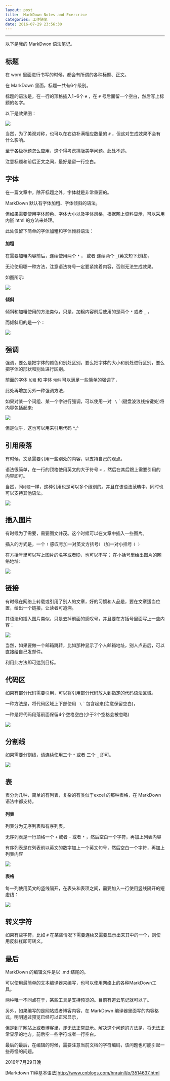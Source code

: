 ```yaml
---
layout: post
title:  MarkDown Notes and Exercrise
categories: 工作随笔
date: 2016-07-29 23:56:30
---
```


*** 

以下是我的 MarkDwon 语法笔记。


## 标题


在 word 里面进行书写的时候，都会有所谓的各种标题、正文。

在 MarkDown 里面，标题一共有6个级别。

标题的语法是，在一行的顶格插入1~6个 `#` ，在 `#` 号后面留一个空白，然后写上标题的名字。

以下是效果图：

![](/assets/MarkDown/title.png)

当然，为了美观对称，也可以在右边补满相应数量的 `#` ，但这对生成效果不会有什么影响。

至于各级标题怎么应用，这个得考虑排版美学问题。此处不述。

注意标题和前后正文之间，最好是留一行空白。


## 字体


在一篇文章中，除开标题之外，字体就是非常重要的。

MarkDown 默认有字体加粗、字体倾斜的语法。

但如果需要使用字体颜色、字体大小以及字体风格，根据网上资料显示，可以采用内嵌 html 的方法来处理。

此处仅留下简单的字体加粗和字体倾斜语法：


#### 加粗


在需要加粗内容前后，连续使用两个 `*` ， 或者 连续两个 `_`(英文短下划线)，

无论使用哪一种方法，注意语法符号一定要紧挨着内容，否则无法生成效果。

如图所示:

![](/assets/MarkDown/bold.png)


#### 倾斜


倾斜和加粗使用的方法类似，只是，加粗内容前后使用的是两个 `*` 或者 `_` ，

而倾斜用的是一个：

![](/assets/MarkDown/Italic.png)


## 强调


强调，要么是把字体的颜色和别处区别，要么把字体的大小和别处进行区别，要么把字体的形状和别处进行区别。

前面的字体 `加粗` 和 字体 `倾斜` 可以满足一些简单的强调了，

此处再增加另外一种强调方法，

如果对某一个词组、某一个字进行强调，可以使用一对 ` \` ` (键盘波浪线按键处)将内容包括起来:

![](/assets/MarkDown/qiangdiao.png)
 
但是似乎，这也可以用来引用代码 ^_^


## 引用段落


有时候，文章需要引用一些别处的内容，以支持自己的观点。

语法很简单，在一行的顶格使用英文的大于符号 `>` ，然后在其后跟上需要引用的内容即可。

当然，同`标题`一样，这种引用也是可以多个级别的。并且在该语法范畴中，同时也可以支持其他语法。

![](/assets/MarkDown/yinyong.png)


## 插入图片


有时候为了需要，需要图文并茂。这个时候可以在文章中插入一些图片。

插入的方式是，一个 `!` 感叹号加一对英文方括号`[ ]`加一对小括号 `( )`

在方括号里可以写上图片的名字或者ID，也可以不写； 在小括号里给出图片的网络地址:

![](/assets/MarkDown/tupian.png)


## 链接


有时候在网络上转载或引用了别人的文章，好的习惯和人品是，要在文章适当位置，给出一个链接，让读者可追溯。

其语法和插入图片类似，只是去掉前面的感叹号，并且要在方括号里面写上一些内容：

![](/assets/MarkDown/lianjie.png)

当然，如果要做一个邮箱跳转，比如那种显示了个人邮箱地址，别人点击后，可以直接给自己发邮件。

利用此方法即可达到目标。


## 代码区


如果有部分代码需要引用，可以将引用部分代码放入到指定的代码语法区域。

一种方法是，将代码区域上下部使用 ` \` ` 包含起来(注意保留空白)，

一种是将代码段落前面保留4个空格空白(少于2个空格会被忽略)

![](/assets/MarkDown/coding.png)


## 分割线


如果需要分割线，请连续使用三个 `*`  或者 三个 `_` 即可。

![](/assets/MarkDown/fenge.png)


## 表


表分为几种，简单的有列表，复杂的有类似于excel 的那种表格，在 MarkDown 语法中都支持。


#### 列表


列表分为无序列表和有序列表。

无序列表是一行顶格一个 `+` 或者 `-` 或者 `*` ，然后空白一个字符，再加上列表内容

有序列表是在列表前以英文的数字加上一个英文句号，然后空白一个字符，再加上列表内容

![](/assets/MarkDown/libiao.png)


#### 表格


每一列使用英文的竖线隔开，在表头和表项之间，需要加入一行使用竖线隔开的短虚线：

![](/assets/MarkDown/table.png)


## 转义字符


如果有些字符，比如 `#` 在某些情况下需要连续又需要显示出来其中的一个，则使用反斜杠即可转义。


## 最后


MarkDown 的编辑文件是以 .md 结尾的。

可以使用最简单的文本编译器来编写，也可以使用网络上的各种MarkDown工具。

两种唯一不同点在于，某些工具是支持预览的。目前有道云笔记就可以了。

另外，如果编写的是网站或者博客内容，在 MarkDown 编译器里面写的内容格式，明明通过预览已经可以正常显示，

但是到了网站上或者博客里，却无法正常显示。解决这个问题的方法是，将无法正常显示的地方，前后空一些字符或者一行空白。

最后的最后，在编辑的时候，需要注意当前文档的字符编码，该问题也可能引起一些奇怪的问题。



2016年7月29日晚


[Markdown 11种基本语法]<http://www.cnblogs.com/hnrainll/p/3514637.html>